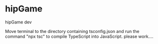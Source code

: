 # hipGame
hipGame dev

Move terminal to the directory containing tsconfig.json and run the command "npx tsc" to compile TypeScript into JavaScript.
please work....